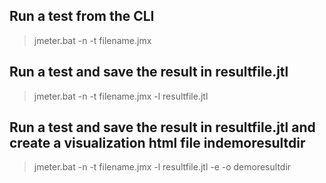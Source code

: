 

## Run a test from the CLI

> jmeter.bat -n -t filename.jmx


## Run a test and save the result in resultfile.jtl

> jmeter.bat -n -t filename.jmx -l resultfile.jtl


## Run a test and save the result in resultfile.jtl and create a visualization html file indemoresultdir

> jmeter.bat -n -t filename.jmx -l resultfile.jtl -e -o demoresultdir